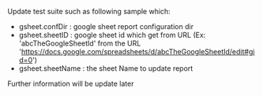 Update test suite such as following sample which:
 - gsheet.confDir : google sheet report configuration dir
 - gsheet.sheetID : google sheet id which get from URL (Ex: 'abcTheGoogleSheetId' from the URL 'https://docs.google.com/spreadsheets/d/abcTheGoogleSheetId/edit#gid=0')
 - gsheet.sheetName : the sheet Name to update report

Further information will be update later

<?xml version="1.0" encoding="UTF-8"?>
<suite name="TestNgMavenExampleSuite" parallel="false">
    <parameter name="gsheet.confDir"  value="gconf"/>
    <parameter name="gsheet.sheetID"  value="1eaAz6HwGiZxJjpTIgasOzVegRFK2UnDUC2H6r0-SI2Q"/>
    <parameter name="gsheet.sheetName"  value="TestResult"/>

  <listeners>
    <listener class-name="com.mycompany.app.myListener" />
  </listeners>



  <test name="TestNgMavenTest">
    <classes>
      <class name="com.mycompany.app.myTest"/>
      <class name="com.mycompany.app.myTest2"/>
    </classes>
  </test>

</suite>